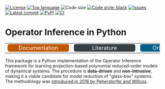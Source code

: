 [![License](https://img.shields.io/github/license/Willcox-Research-Group/rom-operator-inference-python3)](./LICENSE)
[![Top language](https://img.shields.io/github/languages/top/Willcox-Research-Group/rom-operator-inference-python3)](https://www.python.org)
![Code size](https://img.shields.io/github/languages/code-size/Willcox-Research-Group/rom-operator-inference-python3)
[![Code style: black](https://img.shields.io/badge/code%20style-black-000000.svg)](https://black.readthedocs.io/en/stable/)
[![Issues](https://img.shields.io/github/issues/Willcox-Research-Group/rom-operator-inference-python3)](https://github.com/Willcox-Research-Group/rom-operator-inference-python3/issues)
[![Latest commit](https://img.shields.io/github/last-commit/Willcox-Research-Group/rom-operator-inference-python3)](https://github.com/Willcox-Research-Group/rom-operator-inference-python3/commits/main)
[![PyPI](https://img.shields.io/pypi/wheel/opinf)](https://pypi.org/project/opinf/)
[![CI](https://github.com/Willcox-Research-Group/rom-operator-inference-Python3/actions/workflows/test_src.yml/badge.svg?branch=main)](https://github.com/Willcox-Research-Group/rom-operator-inference-Python3/actions/workflows/test_src.yml)

# Operator Inference in Python

<table style="width:100%; border:none;">
  <tr>
    <td style="text-align:center; border:none;">
      <a href="https://Willcox-Research-Group.github.io/rom-operator-inference-Python3/" style="background-color:#BF5700; border:none; color:white; padding:2px 0; text-align:center; text-decoration:none; display:inline-block; font-size:18px; border-radius:6px; width:200px;">
        Documentation
      </a>
    </td>
    <td style="text-align:center; border:none;">
      <a href="https://willcox-research-group.github.io/rom-operator-inference-Python3/source/opinf/literature.html" style="background-color:#333f48; border:none; color:white; padding:2px 0; text-align:center; text-decoration:none; display:inline-block; font-size:18px; border-radius:6px; width:200px;">
        Literature
      </a>
    </td>
    <td style="text-align:center; border:none;">
      <a href="https://doi.org/10.1016/j.cma.2016.03.025" style="background-color:#005F86; border:none; color:white; padding:2px 0; text-align:center; text-decoration:none; display:inline-block; font-size:18px; border-radius:6px; width:200px;">
        Original Paper
      </a>
    </td>
  </tr>
</table>

This package is a Python implementation of the Operator Inference framework for learning projection-based polynomial reduced-order models of dynamical systems.
The procedure is **data-driven** and **non-intrusive**, making it a viable candidate for model reduction of "glass-box" systems.
The methodology was [introduced in 2016 by Peherstorfer and Willcox](https://www.sciencedirect.com/science/article/pii/S0045782516301104).
